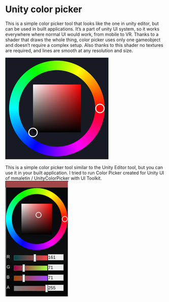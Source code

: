 # Unity color picker

This is a simple color picker tool that looks like the one in unity editor, but can be used in built applications. It’s a part of unity UI system, so it works everywhere where normal UI would work, from mobile to VR. Thanks to a shader that draws the whole thing, color picker uses only one gameobject and doesn’t require a complex setup. Also thanks to this shader no textures are required, and lines are smooth at any resolution and size.

![Screenshot_original](Screenshot_original.png?raw=true)

This is a simple color picker tool similar to the Unity Editor tool, but you can use it in your built application. I tried to run Color Picker created for Unity UI of mmaletin / UnityColorPicker with UI Toolkit.
![Screenshot](Screenshot.png?raw=true)